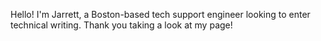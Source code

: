 Hello! I'm Jarrett, a Boston-based tech support engineer looking to enter technical writing. Thank you taking a look at my page!

<!---
JarrettStehlik/JarrettStehlik is a ✨ special ✨ repository because its `README.md` (this file) appears on your GitHub profile.
You can click the Preview link to take a look at your changes.
--->
